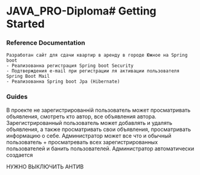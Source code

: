 # JAVA_PRO-Diploma# Getting Started

### Reference Documentation

    Разработан сайт для сдачи квартир в аренду в городе Южное на Spring boot
    - Реализованна регистрация Spring boot Security
    - Подтверждения е-mail при регистрации ля активации пользователя Spring Boot Mail
    - Реализованна Spring boot Jpa (Hibernate)
    
### Guides

 В проeкте не зарегистрированній пользователь может просматривать объявления, смотреть кто автор, 
все объявления автора.
 Зарегистрированный пользователь может добавлять и удалять объявления, а также просматривать свои объявления, просматривать информацию о себе. 
    Администратор может все что и обычный пользователь + просматревать всех зарегистрированных пользователей и банить пользователей.
    Администратор автоматически создается

НУЖНО ВЫКЛЮЧИТЬ АНТИВ
